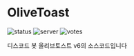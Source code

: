﻿# OliveToast

![status](https://koreanbots.dev/api/widget/bots/status/495209098929766400.svg?scale=1.1)
![server](https://koreanbots.dev/api/widget/bots/servers/495209098929766400.svg?icon=false&scale=1.1)
![votes](https://koreanbots.dev/api/widget/bots/votes/495209098929766400.svg?icon=false&scale=1.1)

디스코드 봇 올리브토스트 v6의 소스코드입니다
